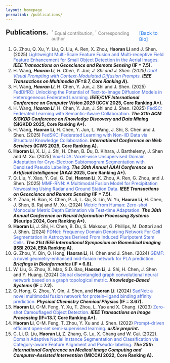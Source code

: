 ```yaml
---
layout: homepage
permalink: /publications/
---
```


<div style="display: flex; align-items: baseline; gap: 10px; margin-top: 20px;">
  <h2 style="margin: 0;">Publications.</h2>
  <span style="font-size: 14px; color: gray; position: relative; top: 1px;">
    <sup>*</sup> Equal contribution, <sup>†</sup> Corresponding author
  </span>
  <a href="/" style="
    font-size: 15px;
    color: #1a73e8;
    text-decoration: none;
    position: relative;
    top: 1px;
  ">[Back to Bio]</a>
</div>

1. G. Zhou, Q. Xu, Y. Liu, Q. Liu, A. Ren, X. Zhou, <strong>Haoran Li</strong> and J. Shen. (2025) <span style="color:rgb(61, 96, 212);">
Lightweight Multi-Scale Feature Fusion and Multi-receptive Field Feature Enhancement for Small Object Detection in the Aerial Images.</span> <strong><em>IEEE Transactions on Geoscience and Remote Sensing</em> (IF = 7.5).</strong>
1. H. Wang<sup>*</sup>, <strong>Haoran Li</strong>, H. Chen, Y. Jun, J. Shi and J. Shen. (2025) <span style="color:rgb(61, 96, 212);">Dual Visual Prompting with Context-Modulated Diffusion Prompts.</span> <strong><em>IEEE Transactions on Multimedia</em> (IF=9.7, Core Ranking A*).</strong>
1. H. Wang<sup>*</sup>, <strong>Haoran Li<sup>*</sup></strong>, H. Chen, Y. Jun, J. Shi and J. Shen. (2025) <span style="color:rgb(61, 96, 212);">FedDifRC: Unlocking the Potential of Text-to-Image Diffusion Models in Heterogeneous Federated Learning.</span> <strong><em>IEEE/CVF International Conference on Computer Vision 2025</em> (ICCV 2025, Core Ranking A*).</strong>
1. H. Wang<sup>*</sup>, <strong>Haoran Li<sup>*</sup></strong>, H. Chen, Y. Jun, J. Shi and J. Shen. (2025) <span style="color:rgb(61, 96, 212);">FedSC: Federated Learning with Semantic-Aware Collaboration.</span> <strong><em>The 31th ACM SIGKDD Conference on Knowledge Discovery and Data Mining</em> (SIGKDD 2025, Core Ranking A*).</strong>
1. H. Wang, <strong>Haoran Li</strong>, H. Chen, Y. Jun, L. Wang, J. Shi, S. Chen and J. Shen. (2025) <span style="color:rgb(61, 96, 212);">FedSKC: Federated Learning with Non-IID Data via Structural Knowledge Collaboration.</span> <strong><em>International Conference on Web Services</em> (ICWS 2025, Core Ranking A).</strong>
1. <strong>Haoran Li</strong>, X. Li, J. Shi, H. Chen, B. Du, D. Kihara, J. Barthelemy, J. Shen and M. Xu. (2025) <span style="color:rgb(61, 96, 212);">Vox-UDA: Voxel-wise Unsupervised Domain Adaptation for Cryo-Electron Subtomogram Segmentation with Denoised Pseudo Labeling.</span> <strong><em>The 39th Annual AAAI Conference on Artificial Intelligence</em> (AAAI 2025, Core Ranking A*).</strong>
1. Q. Liu, Y. Xiao, Y. Gui, G. Dai, <strong>Haoran Li</strong>, X. Zhou, A. Ren, G. Zhou, and J. Shen. (2025) <span style="color:rgb(61, 96, 212);">MMF-RNN: A Multimodal Fusion Model for Precipitation Nowcasting Using Radar and Ground Station Data.</span> <strong><em>IEEE Transactions on Geoscience and Remote Sensing</em> (IF = 7.5).</strong>
1. Y. Zhao, H. Bian, K. Chen, P. Ji, L. Qu, S. Lin, W. Yu, <strong>Haoran Li</strong>, H. Chen, J. Shen, B. Raj and M. Xu. (2024) <span style="color:rgb(61, 96, 212);">Metric from Human: Zero-shot Monocular Metric Depth Estimation via Test-time Adaptation.</span> <strong><em>The 38th Annual Conference on Neural Information Processing Systems</em> (Neurips 2024, Core Ranking A*).</strong>
1. <strong>Haoran Li</strong>, J. Shi, H. Chen, B. Du, S. Maksour, G. Phillips, M. Dottori and J. Shen. (2024) <span style="color:rgb(61, 96, 212);">FDNet: Frequency Domain Denoising Network For Cell Segmentation in Astrocytes Derived From Induced Pluripotent Stem Cells.</span> <strong><em>The 21st IEEE International Symposium on Biomedical Imaging</em> (ISBI 2024, ERA Ranking A).</strong>
1. G. Zhou, Y. Qin, Q. Hong, <strong>Haoran Li</strong>, H. Chen and J. Shen. (2024) <span style="color:rgb(61, 96, 212);">GEMF: a novel geometry-enhanced mid-fusion network for PLA prediction.</span> <strong><em>Briefings in Bioinformatics</em> (IF = 6.8).</strong>
1. W. Liu, G. Zhou, X. Mao, S.D. Bao, <strong>Haoran Li</strong>, J. Shi, H. Chen, J. Shen and Y. Huang. (2024) <span style="color:rgb(61, 96, 212);">Global disentangled graph convolutional neural network based on a graph topological metric.</span> <strong><em>Knowledge-Based Systems</em> (IF = 7.2).</strong>
1. Q. Hong, G. Zhou, Y. Qin, J. Shen, and <strong>Haoran Li</strong>. (2024) <span style="color:rgb(61, 96, 212);">SadNet: a novel multimodal fusion network for protein–ligand binding affinity prediction.</span> <strong><em>Physical Chemistry Chemical Physics</em> (IF = 3.67).</strong>
1. <strong>Haoran Li</strong>, C-M. Feng, Y. Xu, T. Zhou, L. Yao and X. Chang. (2023) <span style="color:rgb(61, 96, 212);">Zero-shot Camouflaged Object Detection.</span> <strong><em>IEEE Transactions on Image Processing</em> (IF=13.7, Core Ranking A*).</strong>
1. <strong>Haoran Li</strong>, C-M. Feng, T. Zhou, Y. Xu and J. Shen. (2022) <span style="color:rgb(61, 96, 212);">Prompt-driven efficient open-set semi-supervised learning.</span> <strong><em>arXiv preprint</em>.</strong>
1. C. Li, D. Liu, <strong>Haoran Li</strong>, Z. Zhang, G. Lu, X. Chang and W. Cai. (2022). <span style="color:rgb(61, 96, 212);">Domain Adaptive Nuclei Instance Segmentation and Classification via Category-aware Feature Alignment and Pseudo-labeling.</span> <strong><em>The 25th International Conference on Medical Image Computing and Computer-Assisted Intervention</em> (MICCAI 2022, Core Ranking A).</strong>
